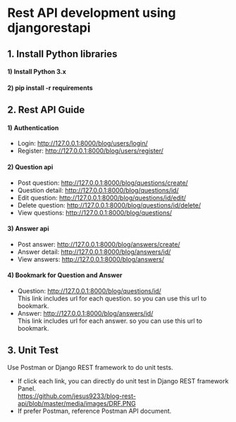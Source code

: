 # Rest API development using djangorestapi  

## 1. Install Python libraries
#### 1) Install Python 3.x
#### 2) pip install -r requirements  

## 2. Rest API Guide
#### 1) Authentication
- Login: 
http://127.0.0.1:8000/blog/users/login/
- Register: 
http://127.0.0.1:8000/blog/users/register/

#### 2) Question api
- Post question: 
http://127.0.0.1:8000/blog/questions/create/
- Question detail: 
http://127.0.0.1:8000/blog/questions/id/
- Edit question: 
http://127.0.0.1:8000/blog/questions/id/edit/
- Delete question: 
http://127.0.0.1:8000/blog/questions/id/delete/
- View questions: 
http://127.0.0.1:8000/blog/questions/

#### 3) Answer api
- Post answer: 
http://127.0.0.1:8000/blog/answers/create/
- Answer detail: 
http://127.0.0.1:8000/blog/answers/id/
- View answers: 
http://127.0.0.1:8000/blog/answers/

#### 4) Bookmark for Question and Answer
- Question: 
http://127.0.0.1:8000/blog/questions/id/  
This link includes url for each question. so you can use this url to bookmark.
- Answer: 
http://127.0.0.1:8000/blog/answers/id/  
This link includes url for each answer. so you can use this url to bookmark.  

## 3. Unit Test
Use Postman or Django REST framework to do unit tests.
- If click each link, you can directly do unit test in Django REST framework Panel.  
https://github.com/jesus9233/blog-rest-api/blob/master/media/images/DRF.PNG
- If prefer Postman, reference Postman API document.
